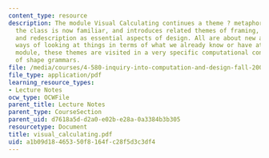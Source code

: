```yaml
---
content_type: resource
description: The module Visual Calculating continues a theme ? metaphor ? with which
  the class is now familiar, and introduces related themes of framing, reformulation,
  and redescription as essential aspects of design. All are about new and different
  ways of looking at things in terms of what we already know or have at hand. In this
  module, these themes are visited in a very specific computational context, that
  of shape grammars.
file: /media/courses/4-580-inquiry-into-computation-and-design-fall-2006/a1b09d18465350f8164fc28f5d3c3df4_visual_calculating.pdf
file_type: application/pdf
learning_resource_types:
- Lecture Notes
ocw_type: OCWFile
parent_title: Lecture Notes
parent_type: CourseSection
parent_uid: d7618a5d-d2a0-e02b-e28a-0a3384b3b305
resourcetype: Document
title: visual_calculating.pdf
uid: a1b09d18-4653-50f8-164f-c28f5d3c3df4
---
```

